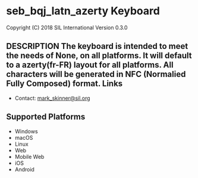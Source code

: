 seb_bqj_latn_azerty Keyboard
=====================

Copyright (C) 2018 SIL International
Version 0.3.0

__DESCRIPTION__
The keyboard is intended to meet the needs of None, on all platforms.
It will default to a azerty(fr-FR) layout for all platforms.
All characters will be generated in NFC (Normalied Fully Composed) format.
Links
-----

 * Contact:  mark_skinner@sil.org

Supported Platforms
-------------------
 * Windows
 * macOS
 * Linux
 * Web
 * Mobile Web
 * iOS
 * Android
